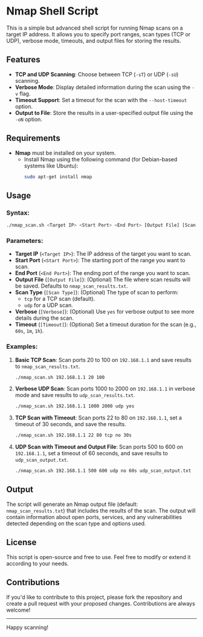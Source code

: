 
# Nmap Shell Script

This is a simple but advanced shell script for running Nmap scans on a target IP address. It allows you to specify port ranges, scan types (TCP or UDP), verbose mode, timeouts, and output files for storing the results.

## Features

- **TCP and UDP Scanning**: Choose between TCP (`-sT`) or UDP (`-sU`) scanning.
- **Verbose Mode**: Display detailed information during the scan using the `-v` flag.
- **Timeout Support**: Set a timeout for the scan with the `--host-timeout` option.
- **Output to File**: Store the results in a user-specified output file using the `-oN` option.

## Requirements

- **Nmap** must be installed on your system.
  - Install Nmap using the following command (for Debian-based systems like Ubuntu):
    ```bash
    sudo apt-get install nmap
    ```

## Usage

### Syntax:

```bash
./nmap_scan.sh <Target IP> <Start Port> <End Port> [Output File] [Scan Type] [Verbose] [Timeout]
```

### Parameters:

- **Target IP** (`<Target IP>`): The IP address of the target you want to scan.
- **Start Port** (`<Start Port>`): The starting port of the range you want to scan.
- **End Port** (`<End Port>`): The ending port of the range you want to scan.
- **Output File** (`[Output File]`): (Optional) The file where scan results will be saved. Defaults to `nmap_scan_results.txt`.
- **Scan Type** (`[Scan Type]`): (Optional) The type of scan to perform:
  - `tcp` for a TCP scan (default).
  - `udp` for a UDP scan.
- **Verbose** (`[Verbose]`): (Optional) Use `yes` for verbose output to see more details during the scan.
- **Timeout** (`[Timeout]`): (Optional) Set a timeout duration for the scan (e.g., `60s`, `1m`, `1h`).

### Examples:

1. **Basic TCP Scan**:
   Scan ports 20 to 100 on `192.168.1.1` and save results to `nmap_scan_results.txt`.
   ```bash
   ./nmap_scan.sh 192.168.1.1 20 100
   ```

2. **Verbose UDP Scan**:
   Scan ports 1000 to 2000 on `192.168.1.1` in verbose mode and save results to `udp_scan_results.txt`.
   ```bash
   ./nmap_scan.sh 192.168.1.1 1000 2000 udp yes
   ```

3. **TCP Scan with Timeout**:
   Scan ports 22 to 80 on `192.168.1.1`, set a timeout of 30 seconds, and save the results.
   ```bash
   ./nmap_scan.sh 192.168.1.1 22 80 tcp no 30s
   ```

4. **UDP Scan with Timeout and Output File**:
   Scan ports 500 to 600 on `192.168.1.1`, set a timeout of 60 seconds, and save results to `udp_scan_output.txt`.
   ```bash
   ./nmap_scan.sh 192.168.1.1 500 600 udp no 60s udp_scan_output.txt
   ```

## Output

The script will generate an Nmap output file (default: `nmap_scan_results.txt`) that includes the results of the scan. The output will contain information about open ports, services, and any vulnerabilities detected depending on the scan type and options used.

## License

This script is open-source and free to use. Feel free to modify or extend it according to your needs.

## Contributions

If you'd like to contribute to this project, please fork the repository and create a pull request with your proposed changes. Contributions are always welcome!

---

Happy scanning!
